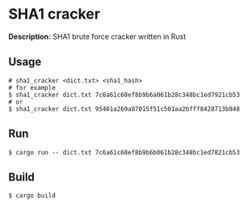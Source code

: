 # SHA1 cracker

**Description:** SHA1 brute force cracker written in Rust

## Usage

```
# sha1_cracker <dict.txt> <sha1_hash>
# for example
$ sha1_cracker dict.txt 7c6a61c68ef8b9b6a061b28c348bc1ed7921cb53
# or
$ sha1_cracker dict.txt 95401a269a87015f51c501aa2bfff8428713b848
```


## Run

```
$ cargo run -- dict.txt 7c6a61c68ef8b9b6b061b28c348bc1ed7821cb53
```


## Build

```
$ cargo build
```